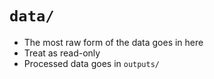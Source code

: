 # `data/`

* The most raw form of the data goes in here
* Treat as read-only
* Processed data goes in `outputs/`
